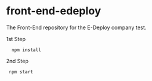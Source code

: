 # front-end-edeploy
The Front-End repository for the E-Deploy company test.

1st Step

```console
  npm install
```

2nd Step

```console
 npm start
```
